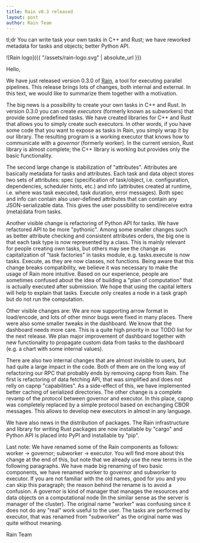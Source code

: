 ```yaml
---
title: Rain v0.3 released
layout: post
author: Rain Team
---
```


tl;dr You can write task your own tasks in C++ and Rust; we have reworked
metadata for tasks and objects; better Python API.

![Rain logo]({{ "/assets/rain-logo.svg" | absolute_url }})


Hello,

We have just released version 0.3.0 of [Rain](http://rain.readthedocs.io/), a
tool for executing parallel pipelines. This release brings lots of changes, both
internal and external. In this text, we would like to summarize them together
with a motivation.

The big news is a possibility to create your own tasks in C++ and Rust. In
version 0.3.0 you can create *executors* (formerly known as subworkers) that
provide some predefined tasks. We have created libraries for C++ and Rust that
allows you to simply create such executors. In other words, if you have some
code that you want to expose as tasks in Rain, you simply wrap it by our
library. The resulting program is a working executor that knows how to
communicate with a *governor* (formerly worker). In the current version, Rust
library is almost complete; the C++ library is working but provides only the
basic functionality.

The second large change is stabilization of "attributes". Attributes are
basically metadata for tasks and attributes. Each task and data object stores
two sets of attributes: spec (specification of task/object, i.e. configuration,
dependencies, scheduler hints, etc.) and info (attributes created at runtime,
i.e. where was task executed, task duration, error messages). Both spec and info
can contain also user-defined attributes that can contain any JSON-serializable
data. This gives the user possibility to send/receive extra (meta)data from
tasks.

Another visible change is refactoring of Python API for tasks. We have
refactored API to be more "pythonic". Among some smaller changes such as better
attribute checking and consistent attributes orders, the big one is that each
task type is now represented by a class. This is mainly relevant for people
creating own tasks, but others may see the change as capitalization of "task
factories" in tasks module, e.g. tasks.execute is now tasks. Execute, as they
are now classes, not functions. Being aware that this change breaks
compatibility, we believe it was necessary to make the usage of Rain more
intuitive. Based on our experience, people are sometimes confused about the idea
of building a "plan of computation" that is actually executed after submission.
We hope that using the capital letters will help to explain that tasks. Execute
only creates a node in a task graph but do not run the computation.

Other visible changes are: We are now supporting arrow format in load/encode,
and lots of other minor bugs were fixed in many places. There were also some
smaller tweaks in the dashboard. We know that the dashboard needs more care.
This is a quite high priority in our TODO list for the next release. We plan
major improvement of dashboard together with new functionality to propagate
custom data from tasks to the dashboard (e.g. a chart with some internal
values).

There are also two internal changes that are almost invisible to users, but had
quite a large impact in the code. Both of them are on the long way of
refactoring our RPC that probably ends by removing capnp from Rain. The first is
refactoring of data fetching API, that was simplified and does not relly on
capnp "capabilities". As a side-effect of this, we have implemented better
caching of serialized directories. The other change is a complete revamp of the
protocol between governor and executor. In this place, capnp was completely
replaced by a simple protocol based on exchanging CBOR messages. This allows to
develop new executors in almost in any language.

We have also news in the distribution of packages. The Rain infrastructure and
library for writing Rust packages are now installable by "cargo" and Python API
is placed into PyPI and installable by "pip".

Last note: We have renamed some of the Rain components as follows: worker ->
governor; subworker -> executor. You will find more about this change at the end
of this, but note that we already use the new terms in the following paragraphs.
We have made big renaming of two basic components, we have renamed worker to
governor and subworker to executor. If you are not familiar with the old names,
good for you and you can skip this paragraph; the reason behind the rename is to
avoid a confusion. A governor is kind of manager that manages the resources and
data objects on a computational node (In the similar sense as the server is
manager of the cluster). The original name "worker" was confusing since it does
not do any "real" work useful to the user. The tasks are performed by executor,
that was renamed from "subworker" as the original name was quite without
meaning.

Rain Team
